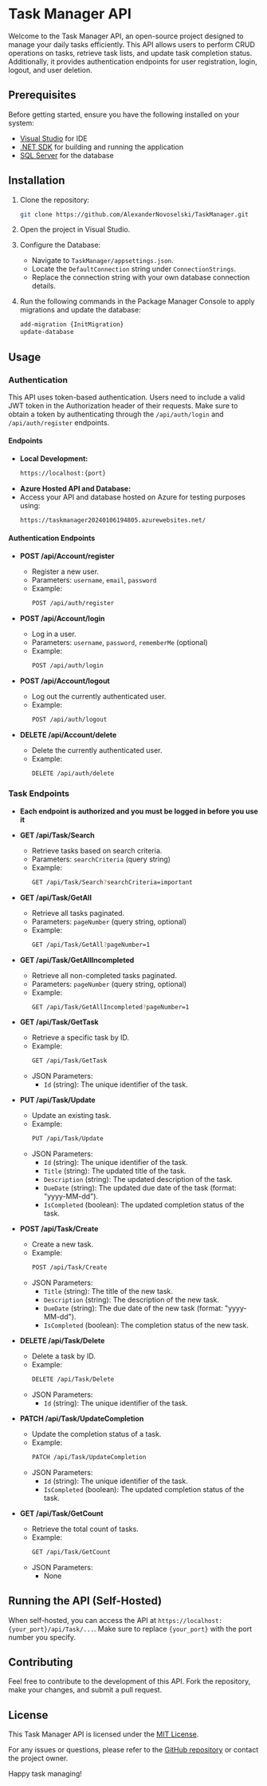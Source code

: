 # Task Manager API

Welcome to the Task Manager API, an open-source project designed to manage your daily tasks efficiently. This API allows users to perform CRUD operations on tasks, retrieve task lists, and update task completion status. Additionally, it provides authentication endpoints for user registration, login, logout, and user deletion.

## Prerequisites
Before getting started, ensure you have the following installed on your system:
- [Visual Studio](https://visualstudio.microsoft.com/) for IDE
- [.NET SDK](https://dotnet.microsoft.com/download) for building and running the application
- [SQL Server](https://www.microsoft.com/en-us/sql-server/sql-server-downloads) for the database

## Installation
1. Clone the repository:
    ```bash
    git clone https://github.com/AlexanderNovoselski/TaskManager.git
    ```

2. Open the project in Visual Studio.

3. Configure the Database:
    - Navigate to `TaskManager/appsettings.json`.
    - Locate the `DefaultConnection` string under `ConnectionStrings`.
    - Replace the connection string with your own database connection details.
  
4. Run the following commands in the Package Manager Console to apply migrations and update the database:
    ```bash
    add-migration {InitMigration}
    update-database
    ```

## Usage

### Authentication
This API uses token-based authentication. Users need to include a valid JWT token in the Authorization header of their requests. Make sure to obtain a token by authenticating through the `/api/auth/login` and `/api/auth/register` endpoints.


#### Endpoints

- **Local Development:**
    ```bash
    https://localhost:{port}
    ```
- **Azure Hosted API and Database:**
- Access your API and database hosted on Azure for testing purposes using: 
    ```bash
    https://taskmanager20240106194805.azurewebsites.net/
    ```

#### Authentication Endpoints

- **POST /api/Account/register**
  - Register a new user.
  - Parameters: `username`, `email`, `password`
  - Example:
    ```bash
    POST /api/auth/register
    ```

- **POST /api/Account/login**
  - Log in a user.
  - Parameters: `username`, `password`, `rememberMe` (optional)
  - Example:
    ```bash
    POST /api/auth/login
    ```

- **POST /api/Account/logout**
  - Log out the currently authenticated user.
  - Example:
    ```bash
    POST /api/auth/logout
    ```

- **DELETE /api/Account/delete**
  - Delete the currently authenticated user.
  - Example:
    ```bash
    DELETE /api/auth/delete
    ```

### Task Endpoints

- **Each endpoint is authorized and you must be logged in before you use it**

- **GET /api/Task/Search**
    - Retrieve tasks based on search criteria.
    - Parameters: `searchCriteria` (query string)
    - Example:
      ```bash
      GET /api/Task/Search?searchCriteria=important
      ```

- **GET /api/Task/GetAll**
    - Retrieve all tasks paginated.
    - Parameters: `pageNumber` (query string, optional)
    - Example:
      ```bash
      GET /api/Task/GetAll?pageNumber=1
      ```

- **GET /api/Task/GetAllIncompleted**
    - Retrieve all non-completed tasks paginated.
    - Parameters: `pageNumber` (query string, optional)
    - Example:
      ```bash
      GET /api/Task/GetAllIncompleted?pageNumber=1
      ```

- **GET /api/Task/GetTask**
    - Retrieve a specific task by ID.
    - Example:
      ```bash
      GET /api/Task/GetTask
      ```
    - JSON Parameters:
      - `Id` (string): The unique identifier of the task.

- **PUT /api/Task/Update**
    - Update an existing task.
    - Example:
      ```bash
      PUT /api/Task/Update
      ```
    - JSON Parameters:
      - `Id` (string): The unique identifier of the task.
      - `Title` (string): The updated title of the task.
      - `Description` (string): The updated description of the task.
      - `DueDate` (string): The updated due date of the task (format: "yyyy-MM-dd").
      - `IsCompleted` (boolean): The updated completion status of the task.

- **POST /api/Task/Create**
    - Create a new task.
    - Example:
      ```bash
      POST /api/Task/Create
      ```
    - JSON Parameters:
      - `Title` (string): The title of the new task.
      - `Description` (string): The description of the new task.
      - `DueDate` (string): The due date of the new task (format: "yyyy-MM-dd").
      - `IsCompleted` (boolean): The completion status of the new task.

- **DELETE /api/Task/Delete**
    - Delete a task by ID.
    - Example:
      ```bash
      DELETE /api/Task/Delete
      ```
    - JSON Parameters:
      - `Id` (string): The unique identifier of the task.

- **PATCH /api/Task/UpdateCompletion**
    - Update the completion status of a task.
    - Example:
      ```bash
      PATCH /api/Task/UpdateCompletion
      ```
    - JSON Parameters:
      - `Id` (string): The unique identifier of the task.
      - `IsCompleted` (boolean): The updated completion status of the task.

- **GET /api/Task/GetCount**
    - Retrieve the total count of tasks.
    - Example:
      ```bash
      GET /api/Task/GetCount
      ```
    - JSON Parameters:
      - None

## Running the API (Self-Hosted)
When self-hosted, you can access the API at `https://localhost:{your_port}/api/Task/...`. Make sure to replace `{your_port}` with the port number you specify.

## Contributing
Feel free to contribute to the development of this API. Fork the repository, make your changes, and submit a pull request.

## License
This Task Manager API is licensed under the [MIT License](https://github.com/AlexanderNovoselski/TaskManager/blob/main/LICENSE).

For any issues or questions, please refer to the [GitHub repository](https://github.com/AlexanderNovoselski/TaskManager) or contact the project owner.

Happy task managing!
